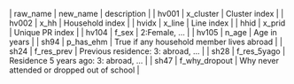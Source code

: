 | raw_name | new_name      | description                                 |
| hv001    | x_cluster     | Cluster index                               |
| hv002    | x_hh          | Household index                             |
| hvidx    | x_line        | Line index                                  |
| hhid     | x_prid        | Unique PR index                             |
| hv104    | f_sex         | 2:Female, ...                               |
| hv105    | n_age         | Age in years                                |
| sh94     | p_has_ehm     | True if any household member lives abroad   |
| sh24     | f_res_prev    | Previous residence: 3: abroad, ...          |
| sh28     | f_res_5yago   | Residence 5 years ago: 3: abroad, ...       |
| sh47     | f_why_dropout | Why never attended or dropped out of school |
